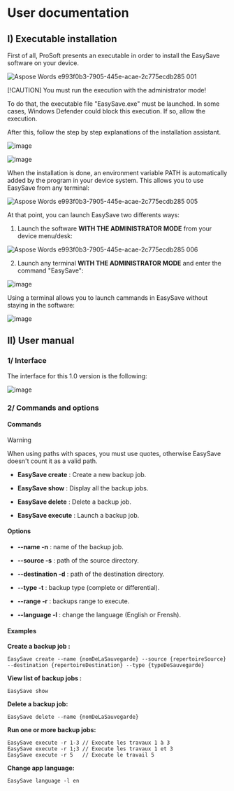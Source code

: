 # User documentation

## I) Executable installation

First of all, ProSoft presents an executable in order to install the EasySave software on your device.

![Aspose Words e993f0b3-7905-445e-acae-2c775ecdb285 001](https://github.com/agordienproject/EasySave/assets/127090687/95a0b779-f2be-40df-af01-601e4b4b1b18)

[!CAUTION]
You must run the execution with the administrator mode!

To do that, the executable file "EasySave.exe" must be launched. In some cases, Windows Defender could block this execution. If so, allow the execution.

After this, follow the step by step explanations of the installation assistant.

![image](https://github.com/agordienproject/EasySave/assets/150005779/aa7ea79a-7a00-4651-9f1f-fc0e1921c956)

![image](https://github.com/agordienproject/EasySave/assets/150005779/476d128c-40cd-4625-8489-513baa182c20)

When the installation is done, an environment variable PATH is automatically added by the program in your device system.
This allows you to use EasySave from any terminal: 

![Aspose Words e993f0b3-7905-445e-acae-2c775ecdb285 005](https://github.com/agordienproject/EasySave/assets/127090687/83502ff4-dd0b-4140-8475-85e282053109)

At that point, you can launch EasySave two differents ways:

1. Launch the software **WITH THE ADMINISTRATOR MODE** from your device menu/desk: 

![Aspose Words e993f0b3-7905-445e-acae-2c775ecdb285 006](https://github.com/agordienproject/EasySave/assets/127090687/b1a325a9-3485-4355-9463-e3f47ed67315)

2. Launch any terminal **WITH THE ADMINISTRATOR MODE** and enter the command "EasySave": 

![image](https://github.com/agordienproject/EasySave/assets/150005779/d5534494-d67b-473f-b042-9f2dfe4bf16b)

Using a terminal allows you to launch cammands in EasySave without staying in the software: 

![image](https://github.com/agordienproject/EasySave/assets/127090687/ebf6cfb1-1786-4902-bd23-fa2de9d3e63d)


## II) User manual

### 1/ Interface

The interface for this 1.0 version is the following: 

![image](https://github.com/agordienproject/EasySave/assets/150005779/44ffbeb2-c8d1-48a7-98f5-6cd9a1b69ea6)

### 2/ Commands and options

#### Commands

> [!WARNING]
> When using paths with spaces, you must use quotes, otherwise EasySave doesn't count it as a valid path.  

- **EasySave create** : Create a new backup job.

- **EasySave show** : Display all the backup jobs.

- **EasySave delete** : Delete a backup job.

- **EasySave execute** : Launch a backup job.

#### Options

- **--name -n** : name of the backup job.

- **--source -s** : path of the source directory.

- **--destination -d** : path of the destination directory.

- **--type -t** : backup type (complete or differential).

- **--range -r** : backups range to execute.

- **--language -l** : change the language (English or Frensh).

#### Examples

**Create a backup job :**
```
EasySave create --name {nomDeLaSauvegarde} --source {repertoireSource} --destination {repertoireDestination} --type {typeDeSauvegarde}
```

**View list of backup jobs :**
```
EasySave show
```

**Delete a backup job:**
```
EasySave delete --name {nomDeLaSauvegarde}
```

**Run one or more backup jobs:**
```
EasySave execute -r 1-3 // Execute les travaux 1 à 3
EasySave execute -r 1;3 // Execute les travaux 1 et 3
EasySave execute -r 5   // Execute le travail 5
```

**Change app language:**
```
EasySave language -l en
```






